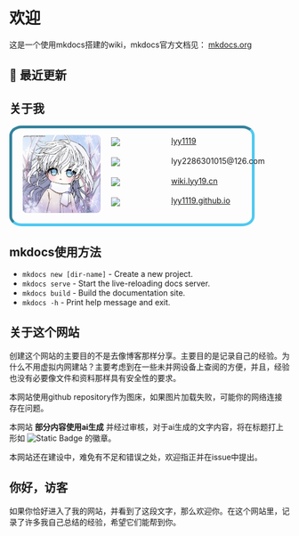 # 欢迎

这是一个使用mkdocs搭建的wiki，mkdocs官方文档见： [mkdocs.org](https://www.mkdocs.org)  

## 📖 最近更新

<!-- 最近更新占位符 -->
<div id="recent-posts-container">
  <div class="loading-spinner" style="display: none;"></div>
  <ul id="recent-posts-list"></ul>
</div>
<script>
// 改进版本：包含完整的加载状态管理
const recentPosts = {
  container: null,
  list: null,
  spinner: null,

  init() {
    this.container = document.getElementById('recent-posts-container');
    this.list = document.getElementById('recent-posts-list');
    this.spinner = document.querySelector('.loading-spinner');
    
    if (!this.container) return;

    this.showLoading();
    this.loadPosts()
      .finally(() => this.hideLoading());
  },

  showLoading() {
    if (this.spinner) {
      this.spinner.style.display = 'inline-block';
    }
    if (this.list) {
      this.list.innerHTML = '';
    }
  },

  hideLoading() {
    if (this.spinner) {
      this.spinner.style.display = 'none';
    }
  },

  async loadPosts() {
    try {
      const response = await fetch('/data/recent_posts.json?_=' + Date.now());
      
      if (!response.ok) {
        throw new Error(`HTTP error! status: ${response.status}`);
      }
      
      const posts = await response.json();
      this.render(posts);
      
    } catch (error) {
      console.error('Recent posts load failed:', error);
      this.showError('暂时无法加载最新文章');
    }
  },

  render(posts) {
    if (!this.list) return;
    
    if (posts.length === 0) {
      this.list.innerHTML = '<li class="empty">暂无最近更新</li>';
      return;
    }

    this.list.innerHTML = posts.slice(0, 5).map(post => `
      <li class="post-item">
        <a href="${post.url}" class="post-link">
          ${post.title}
          <span class="post-date">${post.date}</span>
        </a>
      </li>
    `).join('');
  },

  showError(message) {
    if (this.list) {
      this.list.innerHTML = `<li class="error">${message}</li>`;
    }
  }
};

// 初始化（带防抖处理）
let initialized = false;
document.addEventListener('DOMContentLoaded', () => {
  if (!initialized) {
    recentPosts.init();
    initialized = true;
  }
});
</script>

<style>
/* 改进后的加载动画 */
.loading-spinner {
  display: none; /* 默认隐藏 */
  width: 24px;
  height: 24px;
  margin: 8px 0;
  border: 3px solid rgba(0,0,0,0.1);
  border-radius: 50%;
  border-top-color: #007bff;
  animation: spin 1s linear infinite;
}

@keyframes spin {
  to { transform: rotate(360deg); }
}

/* 其他样式保持不变... */
</style>

## 关于我

<style>
    .parent {
    width: 80%;
    display: grid;
    grid-template-columns: 6fr 2fr 3fr;
    grid-template-rows: repeat(4, 1fr);
    grid-column-gap: 0px;
    grid-row-gap: 0px;
    border-color:#4FC9F1;
    border-style:inset;
    border-width:5px;
    border-radius: 5% 5% 5% 5% / 10% 10% 10% 10%;
    padding: 1em;
    min-width: 25em;
    }

    .div1 { grid-area: 1 / 1 / 5 / 2; padding: 5px;min-width: 10em;margin: -0.5em 1em 0 auto;}
    .div2 { grid-area: 1 / 2 / 5 / 4; }
    .div3 { grid-area: 1 / 2 / 2 / 3; min-width: 7em;}
    .div4 { grid-area: 1 / 3 / 2 / 4; padding-left: 10px;}
    .div5 { grid-area: 2 / 2 / 3 / 3; }
    .div6 { grid-area: 2 / 3 / 3 / 4; padding-left: 10px;}
    .div7 { grid-area: 3 / 2 / 4 / 3; }
    .div8 { grid-area: 3 / 3 / 4 / 4; padding-left: 10px;}
    .div9 { grid-area: 4 / 2 / 5 / 3; }
    .div10 { grid-area: 4 / 3 / 5 / 4; padding-left: 10px;}
</style>

<div class="parent">

<div class="div1">
    <img align=center style="border-radius: 5% 5% 5% 5%;" src="https://raw.githubusercontent.com/lyy1119/Imgs/main/img/1709210261156.png" alt="来自github的图片加载失败，请检查网络"></div>

<div class="div2"></div>

<div class="div3"><img align=center src=https://img.shields.io/badge/Github-Profile-blue></div>

<div class="div4"><a href="https://github.com/lyy1119">lyy1119</a></div>

<div class="div5"><img align=center src="https://img.shields.io/badge/email-red"></div>

<div class="div6">lyy2286301015@126.com</div>

<div class="div7"><img align=center src=https://img.shields.io/badge/wiki-blue></div>
<div class="div8"><a href="https://exp.lyy19.top/">wiki.lyy19.cn</a></div>
<div class="div9"><img align=center src=https://img.shields.io/badge/wiki-githubpages-blue></div>
<div class="div10"><a href="https://lyy1119.github.io/">lyy1119.github.io</a></div>
</div>

## mkdocs使用方法

* `mkdocs new [dir-name]` - Create a new project.
* `mkdocs serve` - Start the live-reloading docs server.
* `mkdocs build` - Build the documentation site.
* `mkdocs -h` - Print help message and exit.

## 关于这个网站

创建这个网站的主要目的不是去像博客那样分享。主要目的是记录自己的经验。为什么不用虚拟内网建站？主要考虑到在一些未并网设备上查阅的方便，并且，经验也没有必要像文件和资料那样具有安全性的要求。  

本网站使用github repository作为图床，如果图片加载失败，可能你的网络连接存在问题。  

本网站 **部分内容使用ai生成** 并经过审核，对于ai生成的文字内容，将在标题打上形如 ![Static Badge](https://img.shields.io/badge/Generated_By-OpenAI-red) 的徽章。  

本网站还在建设中，难免有不足和错误之处，欢迎指正并在issue中提出。  

## 你好，访客

如果你恰好进入了我的网站，并看到了这段文字，那么欢迎你。在这个网站里，记录了许多我自己总结的经验，希望它们能帮到你。  